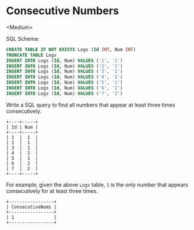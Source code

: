 # Consecutive Numbers

\<Medium>

SQL Schema:

```sql
CREATE TABLE IF NOT EXISTS Logs (Id INT, Num INT)
TRUNCATE TABLE Logs
INSERT INTO Logs (Id, Num) VALUES ('1', '1')
INSERT INTO Logs (Id, Num) VALUES ('2', '1')
INSERT INTO Logs (Id, Num) VALUES ('3', '1')
INSERT INTO Logs (Id, Num) VALUES ('4', '2')
INSERT INTO Logs (Id, Num) VALUES ('5', '1')
INSERT INTO Logs (Id, Num) VALUES ('6', '2')
INSERT INTO Logs (Id, Num) VALUES ('7', '2')
```

Write a SQL query to find all numbers that appear at least three times
consecutively.

```
+----+-----+
| Id | Num |
+----+-----+
| 1  |  1  |
| 2  |  1  |
| 3  |  1  |
| 4  |  2  |
| 5  |  1  |
| 6  |  2  |
| 7  |  2  |
+----+-----+
```
For example, given the above `Logs` table, `1` is the only number that appears
consecutively for at least three times.

```
+-----------------+
| ConsecutiveNums |
+-----------------+
| 1               |
+-----------------+
```
